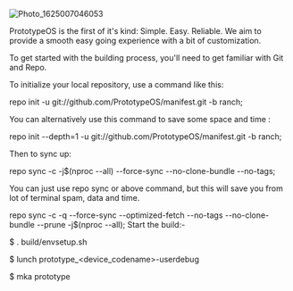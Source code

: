 ![Photo_1625007046053](https://user-images.githubusercontent.com/68080176/123878990-a4698080-d92f-11eb-8246-82af43c61115.png)


PrototypeOS is the first of it's kind: 
Simple. Easy. Reliable. We aim to provide a smooth easy going experience with a bit of customization.

To get started with the building process, you'll need to get familiar with Git and Repo.

To initialize your local repository, use a command like this:

repo init -u git://github.com/PrototypeOS/manifest.git -b ranch;

You can alternatively use this command to save some space and time :

repo init --depth=1 -u git://github.com/PrototypeOS/manifest.git -b ranch;

Then to sync up:

repo sync -c -j$(nproc --all) --force-sync --no-clone-bundle --no-tags;

You can just use repo sync or above command, but this will save you from lot of terminal spam, data and time.

repo sync -c -q --force-sync --optimized-fetch --no-tags --no-clone-bundle --prune -j$(nproc --all);
Start the build:-

  $ . build/envsetup.sh

  $  lunch prototype_<device_codename>-userdebug
  
  $  mka prototype
